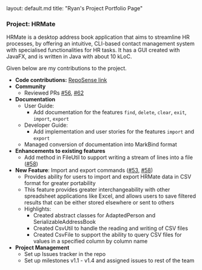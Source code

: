 <frontmatter>
  layout: default.md
  title: "Ryan's Project Portfolio Page"
</frontmatter>

### Project: HRMate

HRMate is a desktop address book application that aims to streamline HR processes, by offering an intuitive, CLI-based
contact management system with specialised functionalities for HR tasks. It has a GUI created with JavaFX, and is
written in Java with about 10 kLoC.

Given below are my contributions to the project.

* **Code contributions:** [RepoSense link](https://nus-cs2103-ay2324s1.github.io/tp-dashboard/?search=ryanozx&breakdown=false&sort=groupTitle%20dsc&sortWithin=title&since=2023-09-22&timeframe=commit&mergegroup=&groupSelect=groupByRepos)
* **Community**
  * Reviewed PRs [#56](https://github.com/AY2324S1-CS2103T-W11-1/tp/pull/56), [#62](https://github.com/AY2324S1-CS2103T-W11-1/tp/pull/62)
* **Documentation**
  * User Guide:
    * Add documentation for the features `find`, `delete`, `clear`, `exit`, `import`, `export`
  * Developer Guide:
    * Add implementation and user stories for the features `import` and `export`
  * Managed conversion of documentation into MarkBind format
* **Enhancements to existing features**
  * Add method in FileUtil to support writing a stream of lines into a file ([#58](https://github.com/AY2324S1-CS2103T-W11-1/tp/pull/58))
* **New Feature**: Import and export commands ([#53](https://github.com/AY2324S1-CS2103T-W11-1/tp/pull/53), [#58](https://github.com/AY2324S1-CS2103T-W11-1/tp/pull/58))
  * Provides ability for users to import and export HRMate data in CSV format for greater portability
  * This feature provides greater interchangeability with other spreadsheet applications like Excel, and allows users to save
    filtered results that can be either stored elsewhere or sent to others
  * Highlights: 
    * Created abstract classes for AdaptedPerson and SerializableAddressBook
    * Created CsvUtil to handle the reading and writing of CSV files
    * Created CsvFile to support the ability to query CSV files for values in a specified column by column name
* **Project Management**
  * Set up Issues tracker in the repo
  * Set up milestones v1.1 - v1.4 and assigned issues to rest of the team
